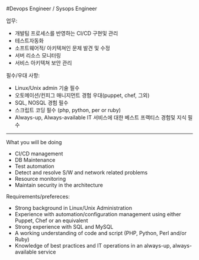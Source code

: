#Devops Engineer / Sysops Engineer

업무:
- 개발팀 프로세스를 반영하는 CI/CD 구현및 관리
- 테스트자동화
- 소프트웨어적/ 아키텍쳐인 문제 발견 및 수정 
- 서버 리소스 모니터링
- 서비스 아키텍쳐 보안 관리

필수/우대 사항:
- Linux/Unix admin 기술 필수
- 오토메이션/컨피그 매니지먼트 경험 우대(puppet, chef, 그외)
- SQL, NOSQL 경험 필수
- 스크립트 코딩 필수 (php, python, per or ruby)
- Always-up, Always-available IT 서비스에 대한 베스트 프랙티스 경험및 지식 필수

-----------------------

What you will be doing
- CI/CD management 
- DB Maintenance
- Test automation
- Detect and resolve S/W and network related problems
- Resource monitoring
- Maintain security in the architecture


Requirements/prefereces:
- Strong background in Linux/Unix Administration
- Experience with automation/configuration management using either Puppet, Chef or an equivalent
- Strong experience with SQL and MySQL
- A working understanding of code and script (PHP, Python, Perl and/or Ruby)
- Knowledge of best practices and IT operations in an always-up, always-available service

